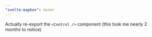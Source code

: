 ```yaml
---
"svelte-mapbox": minor
---
```


Actually re-export the `<Control />` component (this took me nearly 2 months to notice)
